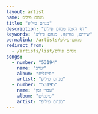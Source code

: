 ```yaml
---
layout: artist
name: מנחם פיליפ
title: "מנחם פיליפ"
description: "דף האמן מנחם פיליפ"
keywords: "שירים, מוזיקה, מנחם פיליפ"
permalink: /artists/מנחם-פיליפ
redirect_from:
  - /artists/list/מנחם פיליפ
songs:
  - number: "53194"
    name: "יערב"
    album: "סינגלים"
    artist: "מנחם פיליפ"
  - number: "53195"
    name: "עבדי זמן"
    album: "סינגלים"
    artist: "מנחם פיליפ"
---
```

